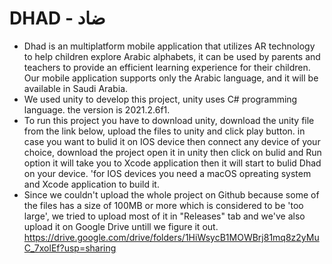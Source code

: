 # DHAD - ضاد
* Dhad is an multiplatform mobile application that utilizes AR technology to help children explore Arabic alphabets, it can be used by parents and teachers to provide an efficient learning experience for their children. Our mobile application supports only the Arabic language, and it will be available in Saudi Arabia.
* We used unity to develop this project, unity uses C# programming language. the version is 2021.2.6f1.
* To run this project you have to download unity, download the unity file from the link below, upload the files to unity and click play button. in case you want to bulid it on IOS device then connect any device of your choice, download the project open it in unity then click on bulid and Run option it will take you to Xcode application then it will start to bulid Dhad on your device. 'for IOS devices you need a macOS opreating system and Xcode application to build it.
* Since we couldn't upload the whole project on Github because some of the files has a size of 100MB or more which is considered to be 'too large', we tried to upload most of it in "Releases" tab and we've also upload it on Google Drive untill we figure it out. https://drive.google.com/drive/folders/1HiWsycB1MOWBrj81mq8z2yMuC_7xolEf?usp=sharing
